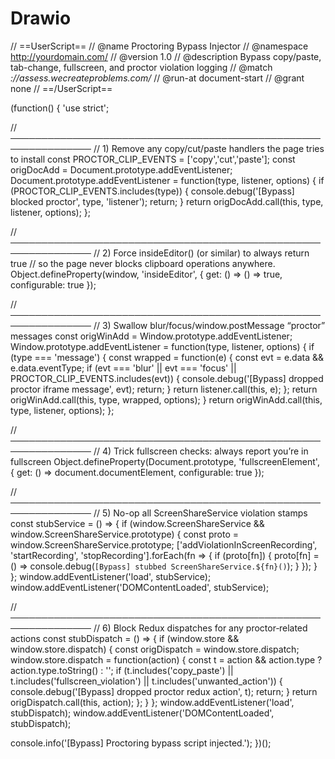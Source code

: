 # Drawio





// ==UserScript==
// @name         Proctoring Bypass Injector
// @namespace    http://yourdomain.com/
// @version      1.0
// @description  Bypass copy/paste, tab-change, fullscreen, and proctor violation logging
// @match        *://assess.wecreateproblems.com/*
// @run-at       document-start
// @grant        none
// ==/UserScript==

(function() {
  'use strict';

  // ───────────────────────────────────────────────────────────────
  // 1) Remove any copy/cut/paste handlers the page tries to install
  const PROCTOR_CLIP_EVENTS = ['copy','cut','paste'];
  const origDocAdd = Document.prototype.addEventListener;
  Document.prototype.addEventListener = function(type, listener, options) {
    if (PROCTOR_CLIP_EVENTS.includes(type)) {
      console.debug('[Bypass] blocked proctor', type, 'listener');
      return;
    }
    return origDocAdd.call(this, type, listener, options);
  };

  // ───────────────────────────────────────────────────────────────
  // 2) Force insideEditor() (or similar) to always return true
  //    so the page never blocks clipboard operations anywhere.
  Object.defineProperty(window, 'insideEditor', {
    get: () => () => true,
    configurable: true
  });

  // ───────────────────────────────────────────────────────────────
  // 3) Swallow blur/focus/window.postMessage “proctor” messages
  const origWinAdd = Window.prototype.addEventListener;
  Window.prototype.addEventListener = function(type, listener, options) {
    if (type === 'message') {
      const wrapped = function(e) {
        const evt = e.data && e.data.eventType;
        if (evt === 'blur' || evt === 'focus' || PROCTOR_CLIP_EVENTS.includes(evt)) {
          console.debug('[Bypass] dropped proctor iframe message', evt);
          return;
        }
        return listener.call(this, e);
      };
      return origWinAdd.call(this, type, wrapped, options);
    }
    return origWinAdd.call(this, type, listener, options);
  };

  // ───────────────────────────────────────────────────────────────
  // 4) Trick fullscreen checks: always report you’re in fullscreen
  Object.defineProperty(Document.prototype, 'fullscreenElement', {
    get: () => document.documentElement,
    configurable: true
  });

  // ───────────────────────────────────────────────────────────────
  // 5) No-op all ScreenShareService violation stamps
  const stubService = () => {
    if (window.ScreenShareService && window.ScreenShareService.prototype) {
      const proto = window.ScreenShareService.prototype;
      ['addViolationInScreenRecording', 'startRecording', 'stopRecording'].forEach(fn => {
        if (proto[fn]) {
          proto[fn] = () => console.debug(`[Bypass] stubbed ScreenShareService.${fn}()`);
        }
      });
    }
  };
  window.addEventListener('load', stubService);
  window.addEventListener('DOMContentLoaded', stubService);

  // ───────────────────────────────────────────────────────────────
  // 6) Block Redux dispatches for any proctor‐related actions
  const stubDispatch = () => {
    if (window.store && window.store.dispatch) {
      const origDispatch = window.store.dispatch;
      window.store.dispatch = function(action) {
        const t = action && action.type ? action.type.toString() : '';
        if (t.includes('copy_paste') || t.includes('fullscreen_violation') || t.includes('unwanted_action')) {
          console.debug('[Bypass] dropped proctor redux action', t);
          return;
        }
        return origDispatch.call(this, action);
      };
    }
  };
  window.addEventListener('load', stubDispatch);
  window.addEventListener('DOMContentLoaded', stubDispatch);

  console.info('[Bypass] Proctoring bypass script injected.');
})();

